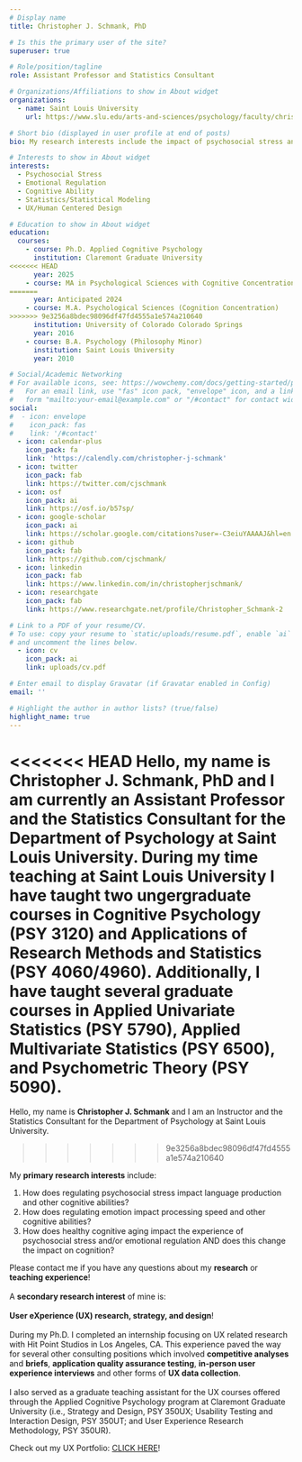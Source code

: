 ```yaml
---
# Display name
title: Christopher J. Schmank, PhD

# Is this the primary user of the site?
superuser: true

# Role/position/tagline
role: Assistant Professor and Statistics Consultant

# Organizations/Affiliations to show in About widget
organizations:
  - name: Saint Louis University
    url: https://www.slu.edu/arts-and-sciences/psychology/faculty/christopher-schmank.php

# Short bio (displayed in user profile at end of posts)
bio: My research interests include the impact of psychosocial stress and emotional regulation on various cognitive abilities (i.e., processing speed, rationality, and language production). My additional skills include statistical modeling techniques using latent variable and/or psychometric network analyses. I am also experienced in user experience strategy and research including A/B testing, rapid prototyping, and competitive analyses.

# Interests to show in About widget
interests:
  - Psychosocial Stress
  - Emotional Regulation
  - Cognitive Ability
  - Statistics/Statistical Modeling
  - UX/Human Centered Design

# Education to show in About widget
education:
  courses:
    - course: Ph.D. Applied Cognitive Psychology
      institution: Claremont Graduate University
<<<<<<< HEAD
      year: 2025
    - course: MA in Psychological Sciences with Cognitive Concentration
=======
      year: Anticipated 2024
    - course: M.A. Psychological Sciences (Cognition Concentration)
>>>>>>> 9e3256a8bdec98096df47fd4555a1e574a210640
      institution: University of Colorado Colorado Springs
      year: 2016
    - course: B.A. Psychology (Philosophy Minor)
      institution: Saint Louis University
      year: 2010 

# Social/Academic Networking
# For available icons, see: https://wowchemy.com/docs/getting-started/page-builder/#icons
#   For an email link, use "fas" icon pack, "envelope" icon, and a link in the
#   form "mailto:your-email@example.com" or "/#contact" for contact widget.
social:
#  - icon: envelope
#    icon_pack: fas
#    link: '/#contact'
  - icon: calendar-plus
    icon_pack: fa
    link: 'https://calendly.com/christopher-j-schmank'   
  - icon: twitter
    icon_pack: fab
    link: https://twitter.com/cjschmank
  - icon: osf
    icon_pack: ai
    link: https://osf.io/b57sp/
  - icon: google-scholar
    icon_pack: ai
    link: https://scholar.google.com/citations?user=-C3eiuYAAAAJ&hl=en
  - icon: github
    icon_pack: fab
    link: https://github.com/cjschmank/
  - icon: linkedin
    icon_pack: fab
    link: https://www.linkedin.com/in/christopherjschmank/
  - icon: researchgate
    icon_pack: fab
    link: https://www.researchgate.net/profile/Christopher_Schmank-2

# Link to a PDF of your resume/CV.
# To use: copy your resume to `static/uploads/resume.pdf`, enable `ai` icons in `params.toml`,
# and uncomment the lines below.
  - icon: cv
    icon_pack: ai
    link: uploads/cv.pdf

# Enter email to display Gravatar (if Gravatar enabled in Config)
email: ''

# Highlight the author in author lists? (true/false)
highlight_name: true
---
```


<<<<<<< HEAD
Hello, my name is Christopher J. Schmank, PhD and I am currently an Assistant Professor and the Statistics Consultant for the Department of Psychology at Saint Louis University. During my time teaching at Saint Louis University I have taught two ungergraduate courses in Cognitive Psychology (PSY 3120) and Applications of Research Methods and Statistics (PSY 4060/4960). Additionally, I have taught several graduate courses in Applied Univariate Statistics (PSY 5790), Applied Multivariate Statistics (PSY 6500), and Psychometric Theory (PSY 5090). 
=======
Hello, my name is **Christopher J. Schmank** and I am an Instructor and the Statistics Consultant for the Department of Psychology at Saint Louis University.
>>>>>>> 9e3256a8bdec98096df47fd4555a1e574a210640

My **primary research interests** include:

1. How does regulating psychosocial stress impact language production and other cognitive abilities?
2. How does regulating emotion impact processing speed and other cognitive abilities?
3. How does healthy cognitive aging impact the experience of psychosocial stress and/or emotional regulation AND does this change the impact on cognition? 

Please contact me if you have any questions about my **research** or **teaching experience**! <br>
<br>
A **secondary research interest** of mine is: <br> 
<br> **User eXperience (UX) research, strategy, and design**! <br>
<br>
During my Ph.D. I completed an internship focusing on UX related research with Hit Point Studios in Los Angeles, CA. This experience paved the way for several other consulting positions which involved **competitive analyses** and **briefs**, **application quality assurance testing**, **in-person user experience interviews** and other forms of **UX data collection**.<br>
<br>
I also served as a graduate teaching assistant for the UX courses offered through the Applied Cognitive Psychology program at Claremont Graduate University (i.e., Strategy and Design, PSY 350UX; Usability Testing and Interaction Design, PSY 350UT; and User Experience Research Methodology, PSY 350UR). 

Check out my UX Portfolio: <a href="https://cjschmank-ux-portfolio.netlify.app" target="_blank"> CLICK HERE</a>!